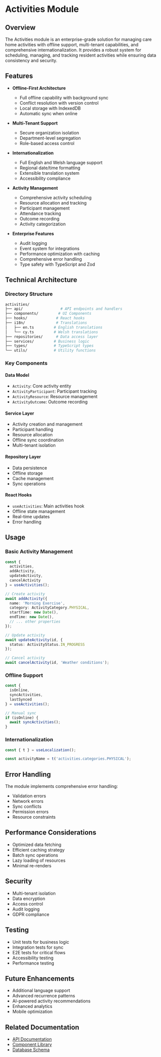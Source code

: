 # Activities Module

## Overview
The Activities module is an enterprise-grade solution for managing care home activities with offline support, multi-tenant capabilities, and comprehensive internationalization. It provides a robust system for scheduling, managing, and tracking resident activities while ensuring data consistency and security.

## Features
- **Offline-First Architecture**
  - Full offline capability with background sync
  - Conflict resolution with version control
  - Local storage with IndexedDB
  - Automatic sync when online

- **Multi-Tenant Support**
  - Secure organization isolation
  - Department-level segregation
  - Role-based access control

- **Internationalization**
  - Full English and Welsh language support
  - Regional date/time formatting
  - Extensible translation system
  - Accessibility compliance

- **Activity Management**
  - Comprehensive activity scheduling
  - Resource allocation and tracking
  - Participant management
  - Attendance tracking
  - Outcome recording
  - Activity categorization

- **Enterprise Features**
  - Audit logging
  - Event system for integrations
  - Performance optimization with caching
  - Comprehensive error handling
  - Type safety with TypeScript and Zod

## Technical Architecture

### Directory Structure
```bash
activities/
├── api/                 # API endpoints and handlers
├── components/         # UI Components
├── hooks/             # React hooks
├── i18n/              # Translations
│   ├── en.ts         # English translations
│   └── cy.ts         # Welsh translations
├── repositories/      # Data access layer
├── services/         # Business logic
├── types/            # TypeScript types
└── utils/            # Utility functions
```

### Key Components

#### Data Model
- `Activity`: Core activity entity
- `ActivityParticipant`: Participant tracking
- `ActivityResource`: Resource management
- `ActivityOutcome`: Outcome recording

#### Service Layer
- Activity creation and management
- Participant handling
- Resource allocation
- Offline sync coordination
- Multi-tenant isolation

#### Repository Layer
- Data persistence
- Offline storage
- Cache management
- Sync operations

#### React Hooks
- `useActivities`: Main activities hook
- Offline state management
- Real-time updates
- Error handling

## Usage

### Basic Activity Management
```typescript
const { 
  activities,
  addActivity,
  updateActivity,
  cancelActivity 
} = useActivities();

// Create activity
await addActivity({
  name: 'Morning Exercise',
  category: ActivityCategory.PHYSICAL,
  startTime: new Date(),
  endTime: new Date(),
  // ... other properties
});

// Update activity
await updateActivity(id, {
  status: ActivityStatus.IN_PROGRESS
});

// Cancel activity
await cancelActivity(id, 'Weather conditions');
```

### Offline Support
```typescript
const { 
  isOnline,
  syncActivities,
  lastSynced 
} = useActivities();

// Manual sync
if (isOnline) {
  await syncActivities();
}
```

### Internationalization
```typescript
const { t } = useLocalization();

const activityName = t('activities.categories.PHYSICAL');
```

## Error Handling
The module implements comprehensive error handling:
- Validation errors
- Network errors
- Sync conflicts
- Permission errors
- Resource constraints

## Performance Considerations
- Optimized data fetching
- Efficient caching strategy
- Batch sync operations
- Lazy loading of resources
- Minimal re-renders

## Security
- Multi-tenant isolation
- Data encryption
- Access control
- Audit logging
- GDPR compliance

## Testing
- Unit tests for business logic
- Integration tests for sync
- E2E tests for critical flows
- Accessibility testing
- Performance testing

## Future Enhancements
- Additional language support
- Advanced recurrence patterns
- AI-powered activity recommendations
- Enhanced analytics
- Mobile optimization

## Related Documentation
- [API Documentation](../docs/api/activities.md)
- [Component Library](../docs/components/activities.md)
- [Database Schema](../docs/database/activities.md)
